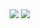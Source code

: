 <style type="text/css">
* { padding: 0; }
</style>


<img src="https://img.shields.io/badge/Zoom%20GFX707-Samples-orange" />

<img src="https://i.imgur.com/13x22Cl.png" />
